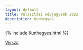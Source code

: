 ```yaml
---
layout: default
title: Választási névjegyzék 2022
description: Kunhegyes
---
```


{% include Kunhegyes.html %}

[Vissza](./)